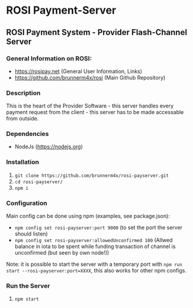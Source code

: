 # ROSI Payment-Server

## ROSI Payment System - Provider Flash-Channel Server

### General Information on ROSI:
* https://rosipay.net (General User Information, Links)
* https://github.com/brunnerm4x/rosi (Main Github Repository)

### Description
This is the heart of the Provider Software - this server handles every payment request from the client - this server has to be made accessable from outside.

### Dependencies 
* NodeJs (https://nodejs.org) 

### Installation
1. `git clone https://github.com/brunnerm4x/rosi-payserver.git`
2. `cd rosi-payserver/`
3. `npm i`

### Configuration
Main config can be done using npm (examples, see package.json):
* `npm config set rosi-payserver:port 9000` (to set the port the server should listen)
* `npm config set rosi-payserver:allowedUnconfirmed 100` (Allwed balance in iota to be spent while funding transaction of channel is unconfirmed (but seen by own node!))

Note: it is possible to start the server with a temporary port with `npm run start --rosi-payserver:port=XXXX`, this also works for other npm configs.

### Run the Server
1. `npm start`


